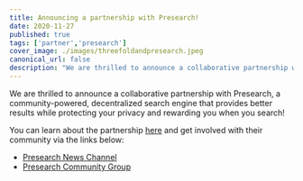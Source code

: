 ```yaml
---
title: Announcing a partnership with Presearch!
date: 2020-11-27
published: true
tags: ['partner','presearch']
cover_image: ./images/threefoldandpresearch.jpeg
canonical_url: false
description: "We are thrilled to announce a collaborative partnership with Presearch, a community-powered, decentralized search engine that provides better results while protecting your privacy and rewarding you when you search!"
---
```


We are thrilled to announce a collaborative partnership with Presearch, a community-powered, decentralized search engine that provides better results while protecting your privacy and rewarding you when you search!

You can learn about the partnership [here](https://blog.threefold.io/blog/tfblog/posts/threefold-and-presearch-partner-to-decentralize-search-nodes-and-storage) and get involved with their community via the links below:

- [Presearch News Channel](https://t.me/presearchnews)
- [Presearch Community Group](https://t.me/presearch)
